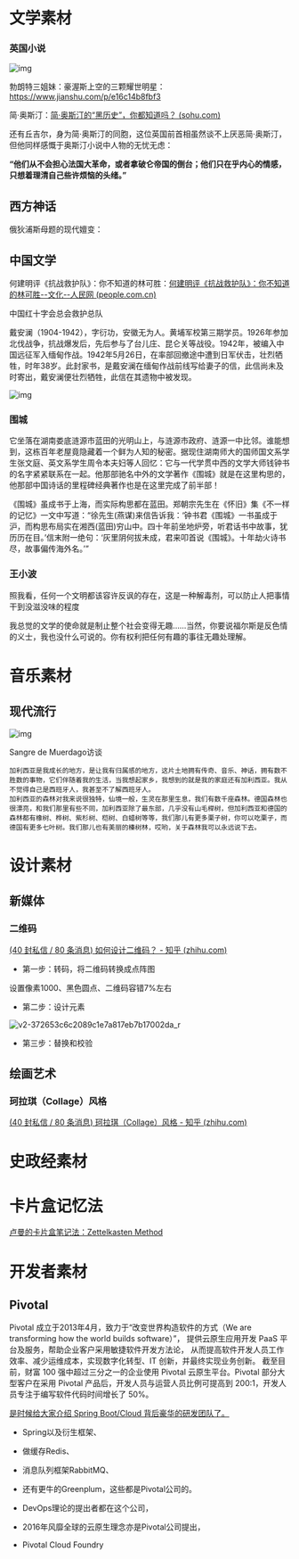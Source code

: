 # 文学素材

### 英国小说

![img](https://upload-images.jianshu.io/upload_images/10104880-111eb579da1a8e1a.jpg)

勃朗特三姐妹：豪渥斯上空的三颗耀世明星： https://www.jianshu.com/p/e16c14b8fbf3

简·奥斯汀：[简·奥斯汀的“黑历史”，你都知道吗？ (sohu.com)](https://www.sohu.com/a/157995406_119350)

还有丘吉尔，身为简·奥斯汀的同胞，这位英国前首相虽然谈不上厌恶简·奥斯汀，但他同样感慨于奥斯汀小说中人物的无忧无虑：

**“他们从不会担心法国大革命，或者拿破仑帝国的倒台；他们只在乎内心的情感，只想着理清自己些许烦恼的头绪。”**

## 西方神话

俄狄浦斯母题的现代嬗变：

## 中国文学

何建明评《抗战救护队》：你不知道的林可胜：[何建明评《抗战救护队》：你不知道的林可胜--文化--人民网 (people.com.cn)](http://culture.people.com.cn/n/2015/1110/c87423-27797268.html)

中国红十字会总会救护总队

戴安澜（1904-1942），字衍功，安徽无为人。黄埔军校第三期学员。1926年参加北伐战争，抗战爆发后，先后参与了台儿庄、昆仑关等战役。1942年，被编入中国远征军入缅甸作战。1942年5月26日，在率部回撤途中遭到日军伏击，壮烈牺牲，时年38岁。此封家书，是戴安澜在缅甸作战前线写给妻子的信，此信尚未及时寄出，戴安澜便壮烈牺牲，此信在其遗物中被发现。

![img](http://img.mp.itc.cn/upload/20161031/3dbce61b25bf43c28defa97c6b2f505e_th.jpg)

### 围城

它坐落在湖南娄底涟源市蓝田的光明山上，与涟源市政府、涟源一中比邻。谁能想到，这栋百年老屋竟隐藏着一个鲜为人知的秘密。据现住湖南师大的国师国文系学生张文庭、英文系学生周令本夫妇等人回忆：它与一代学贯中西的文学大师钱钟书的名字紧紧联系在一起。他那部驰名中外的文学著作《围城》就是在这里构思的，他那部中国诗话的里程碑经典著作也是在这里完成了前半部！

《围城》虽成书于上海，而实际构思都在蓝田。郑朝宗先生在《怀旧》集《不一样的记忆》一文中写道：“徐先生(燕谋)来信告诉我：‘钟书君《围城》一书虽成于沪，而构思布局实在湘西(蓝田)穷山中。四十年前坐地炉旁，听君话书中故事，犹历历在目。’信末附一绝句：‘灰里阴何拔未成，君来叩首说《围城》。十年劫火诗书尽，故事偏传海外名。’”

### 王小波

照我看，任何一个文明都该容许反讽的存在，这是一种解毒剂，可以防止人把事情干到没滋没味的程度

我总觉的文学的使命就是制止整个社会变得无趣……当然，你要说福尔斯是反色情的义士，我也没什么可说的。你有权利把任何有趣的事往无趣处理解。

# 音乐素材

## 现代流行

![img](https://img1.doubanio.com/view/group_topic/l/public/p28967347.webp)

Sangre de Muerdago访谈

```
加利西亚是我成长的地方，是让我有归属感的地方，这片土地拥有传奇、音乐、神话，拥有数不胜数的事物，它们伴随着我的生活，当我想起家乡，我想到的就是我的家庭还有加利西亚。我从不觉得自己是西班牙人，我甚至不了解西班牙人。
加利西亚的森林对我来说很独特，仙境一般，生灵在那里生息，我们有数千座森林。德国森林也很漂亮，和我们那里有些不同，加利西亚除了最东部，几乎没有山毛榉树，但加利西亚和德国的森林都有橡树、桦树、紫杉树、桤树、白蜡树等等，我们那儿有更多栗子树，你可以吃栗子，而德国有更多七叶树。我们那儿也有美丽的榛树林，哎哟，关于森林我可以永远说下去。
```

# 设计素材

## 新媒体

### 二维码

[(40 封私信 / 80 条消息) 如何设计二维码？ - 知乎 (zhihu.com)](https://www.zhihu.com/question/21028781/answer/1005120338)

* 第一步：转码，将二维码转换成点阵图

设置像素1000、黑色圆点、二维码容错7%左右

* 第二步：设计元素

![v2-372653c6c2089c1e7a817eb7b17002da_r](F:\ubuntu\COMAC\notes_from_web\elements\v2-372653c6c2089c1e7a817eb7b17002da_r.jpg)

* 第三步：替换和校验

## 绘画艺术

### 珂拉琪（Collage）风格

[(40 封私信 / 80 条消息) 珂拉琪（Collage）风格 - 知乎 (zhihu.com)](https://www.zhihu.com/topic/19870637/hot)

# 史政经素材



# 卡片盒记忆法

[卢曼的卡片盒笔记法：Zettelkasten Method](https://www.yangqi.show/posts/what-is-zettelkasten)

# 开发者素材

## Pivotal

Pivotal 成立于2013年4月，致力于“改变世界构造软件的方式（We are transforming how the world builds software）”， 提供云原生应用开发 PaaS 平台及服务，帮助企业客户采用敏捷软件开发方法论， 从而提高软件开发人员工作效率、减少运维成本，实现数字化转型、IT 创新，并最终实现业务创新。 截至目前，财富 100 强中超过三分之一的企业使用 Pivotal 云原生平台。Pivotal 部分大型客户在采用 Pivotal 产品后，开发人员与运营人员比例可提高到 200:1，开发人员专注于编写软件代码时间增长了 50%。

[是时候给大家介绍 Spring Boot/Cloud 背后豪华的研发团队了。](https://www.cnblogs.com/ityouknow/p/10213304.html)

- Spring以及衍生框架、
- 做缓存Redis、
- 消息队列框架RabbitMQ、
- 还有更牛的Greenplum，这些都是Pivotal公司的。

- DevOps理论的提出者都在这个公司，
- 2016年风靡全球的云原生理念亦是Pivotal公司提出，
- Pivotal Cloud Foundry
